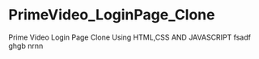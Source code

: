 # PrimeVideo_LoginPage_Clone
Prime Video Login Page Clone Using HTML,CSS AND JAVASCRIPT
fsadf
ghgb
nrnn
